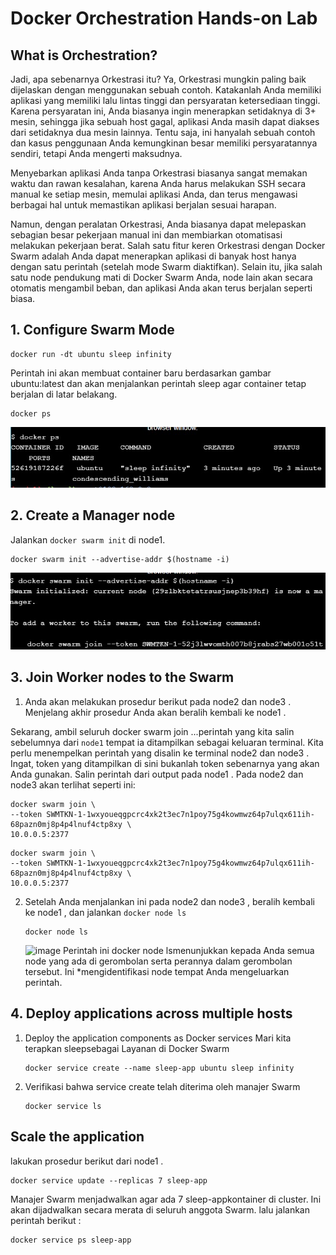 # Docker Orchestration Hands-on Lab

##  What is Orchestration?
Jadi, apa sebenarnya Orkestrasi itu? Ya, Orkestrasi mungkin paling baik dijelaskan dengan menggunakan sebuah contoh. Katakanlah Anda memiliki aplikasi yang memiliki lalu lintas tinggi dan persyaratan ketersediaan tinggi. Karena persyaratan ini, Anda biasanya ingin menerapkan setidaknya di 3+ ​​mesin, sehingga jika sebuah host gagal, aplikasi Anda masih dapat diakses dari setidaknya dua mesin lainnya. Tentu saja, ini hanyalah sebuah contoh dan kasus penggunaan Anda kemungkinan besar memiliki persyaratannya sendiri, tetapi Anda mengerti maksudnya.

Menyebarkan aplikasi Anda tanpa Orkestrasi biasanya sangat memakan waktu dan rawan kesalahan, karena Anda harus melakukan SSH secara manual ke setiap mesin, memulai aplikasi Anda, dan terus mengawasi berbagai hal untuk memastikan aplikasi berjalan sesuai harapan.

Namun, dengan peralatan Orkestrasi, Anda biasanya dapat melepaskan sebagian besar pekerjaan manual ini dan membiarkan otomatisasi melakukan pekerjaan berat. Salah satu fitur keren Orkestrasi dengan Docker Swarm adalah Anda dapat menerapkan aplikasi di banyak host hanya dengan satu perintah (setelah mode Swarm diaktifkan). Selain itu, jika salah satu node pendukung mati di Docker Swarm Anda, node lain akan secara otomatis mengambil beban, dan aplikasi Anda akan terus berjalan seperti biasa.

## 1. Configure Swarm Mode
```
docker run -dt ubuntu sleep infinity
```
Perintah ini akan membuat container baru berdasarkan gambar ubuntu:latest dan akan menjalankan perintah sleep agar container tetap berjalan di latar belakang.

```
docker ps
```
![docker ps](./2-docker-ps.jpg)

## 2. Create a Manager node

Jalankan `docker swarm init` di node1.
```
docker swarm init --advertise-addr $(hostname -i)
```
![](./3-swarm-init-.jpg)

## 3. Join Worker nodes to the Swarm
1. Anda akan melakukan prosedur berikut pada node2 dan node3 . Menjelang akhir prosedur Anda akan beralih kembali ke node1 .

Sekarang, ambil seluruh docker swarm join ...perintah yang kita salin sebelumnya dari `node1` tempat ia ditampilkan sebagai keluaran terminal. Kita perlu menempelkan perintah yang disalin ke terminal node2 dan node3 .
Ingat, token yang ditampilkan di sini bukanlah token sebenarnya yang akan Anda gunakan. Salin perintah dari output pada node1 . Pada node2 dan node3 akan terlihat seperti ini:
```
docker swarm join \
--token SWMTKN-1-1wxyoueqgpcrc4xk2t3ec7n1poy75g4kowmwz64p7ulqx611ih-68pazn0mj8p4p4lnuf4ctp8xy \
10.0.0.5:2377
```
```
docker swarm join \
--token SWMTKN-1-1wxyoueqgpcrc4xk2t3ec7n1poy75g4kowmwz64p7ulqx611ih-68pazn0mj8p4p4lnuf4ctp8xy \
10.0.0.5:2377
```
2. Setelah Anda menjalankan ini pada node2 dan node3 , beralih kembali ke node1 , dan jalankan `docker node ls`
   ```
   docker node ls
   ```
   ![image](./)
Perintah ini docker node lsmenunjukkan kepada Anda semua node yang ada di gerombolan serta perannya dalam gerombolan tersebut. Ini *mengidentifikasi node tempat Anda mengeluarkan perintah.

## 4. Deploy applications across multiple hosts 
1. Deploy the application components as Docker services
   Mari kita terapkan sleepsebagai Layanan di Docker Swarm
   ```
   docker service create --name sleep-app ubuntu sleep infinity
   ```
2. Verifikasi bahwa service create telah diterima oleh manajer Swarm
   ```
   docker service ls
   ```

##  Scale the application
lakukan prosedur berikut dari node1 .
```
docker service update --replicas 7 sleep-app
```
Manajer Swarm menjadwalkan agar ada 7 sleep-appkontainer di cluster. Ini akan dijadwalkan secara merata di seluruh anggota Swarm.
lalu jalankan perintah berikut :
```
docker service ps sleep-app
```

   

   
   
